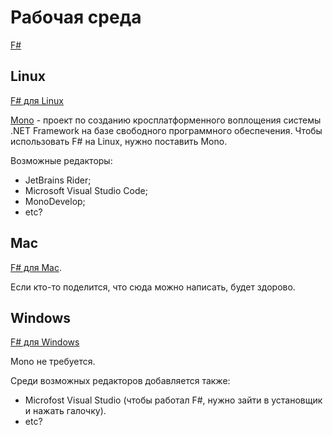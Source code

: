 # Рабочая среда

[F#](https://fsharp.org/)

## Linux

[F# для Linux](https://fsharp.org/use/linux/)

[Mono](https://www.mono-project.com) - проект по созданию кросплатформенного воплощения системы .NET Framework на базе свободного программного обеспечения. Чтобы использовать F# на Linux, нужно поставить Mono.

Возможные редакторы:
* JetBrains Rider;
* Microsoft Visual Studio Code;
* MonoDevelop;
* etc?

## Mac

[F# для Mac](https://fsharp.org/use/mac/).

Если кто-то поделится, что сюда можно написать, будет здорово.

## Windows

[F# для Windows](https://fsharp.org/use/windows/)

Mono не требуется.

Среди возможных редакторов добавляется также:
* Microfost Visual Studio (чтобы работал F#, нужно зайти в установщик и нажать галочку).
* etc?
